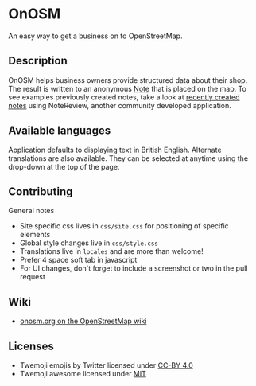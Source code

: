 # OnOSM

An easy way to get a business on to OpenStreetMap.

## Description

OnOSM helps business owners provide structured data about their shop. The result is written to an anonymous [Note](https://wiki.openstreetmap.org/wiki/Notes) that is placed on the map. To see examples previously created notes,  take a look at [recently created notes](https://ent8r.github.io/NotesReview/?query=submitted%20note%20from%20a%20business) using NoteReview, another community developed application.

## Available languages

Application defaults to displaying text in British English. Alternate translations are also available. They can be selected at anytime using the drop-down at the top of the page. 

## Contributing

General notes
 * Site specific css lives in ```css/site.css``` for positioning of specific elements
 * Global style changes live in ```css/style.css```
 * Translations live in ```locales``` and are more than welcome!
 * Prefer 4 space soft tab in javascript
 * For UI changes, don't forget to include a screenshot or two in the pull request
 
## Wiki

* [onosm.org on the OpenStreetMap wiki](https://wiki.openstreetmap.org/wiki/Onosm.org)

## Licenses

- Twemoji emojis by Twitter licensed under [CC-BY 4.0](https://github.com/twitter/twemoji/blob/master/LICENSE-GRAPHICS)
- Twemoji awesome licensed under [MIT](https://github.com/SebastianAigner/twemoji-amazing)

